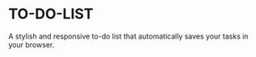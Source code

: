 # TO-DO-LIST
A stylish and responsive to-do list that automatically saves your tasks in your browser.
